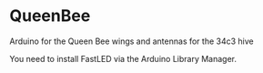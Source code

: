 # QueenBee
Arduino for the Queen Bee wings and antennas for the 34c3 hive

You need to install FastLED via the Arduino Library Manager.
